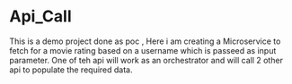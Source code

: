 # Api_Call
This is a demo project done as poc , Here i am creating a Microservice to fetch for a movie rating based on a username which is passeed as input parameter.
One of teh api will work as an orchestrator and will call 2 other api to populate the required data.
